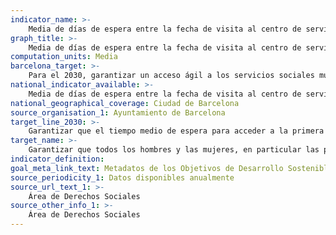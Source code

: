 ```yaml
---
indicator_name: >-
    Media de días de espera entre la fecha de visita al centro de servicios sociales y la fecha en la que fue programada la visita
graph_title: >-
    Media de días de espera entre la fecha de visita al centro de servicios sociales y la fecha en la que fue programada la visita
computation_units: Media
barcelona_target: >-
    Para el 2030, garantizar un acceso ágil a los servicios sociales municipales 
national_indicator_available: >-
    Media de días de espera entre la fecha de visita al centro de servicios sociales y la fecha en la que fue programada la visita
national_geographical_coverage: Ciudad de Barcelona
source_organisation_1: Ayuntamiento de Barcelona
target_line_2030: >-
    Garantizar que el tiempo medio de espera para acceder a la primera visita de los centros de servicios sociales municipales esté por debajo de quince días
target_name: >-
    Garantizar que todos los hombres y las mujeres, en particular las personas pobres y vulnerables, tengan los mismos derechos a los recursos económicos, así como acceso a los servicios básicos, la propiedad y el control de las tierras y otros bienes, la herencia, los recursos naturales, las nuevas tecnologías apropiadas y los servicios financieros, incluida la microfinanciación
indicator_definition:
goal_meta_link_text: Metadatos de los Objetivos de Desarrollo Sostenible de las Naciones Unidas (pdf 894kB)
source_periodicity_1: Datos disponibles anualmente
source_url_text_1: >-
    Área de Derechos Sociales
source_other_info_1: >-
    Área de Derechos Sociales
---
```

